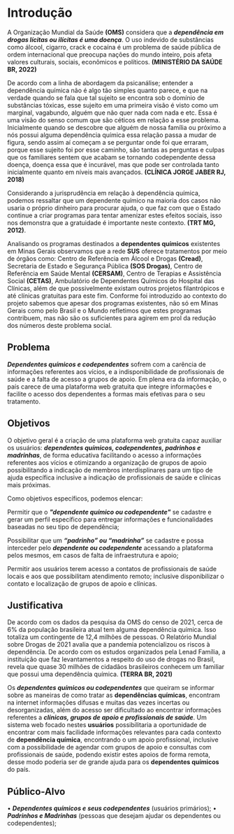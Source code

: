 # Introdução

A Organização Mundial da Saúde **(OMS)** considera que a ***dependência em drogas lícitas ou ilícitas é uma doença***. O uso indevido de substâncias como álcool, cigarro, crack e cocaína é um problema de saúde pública de ordem internacional que preocupa nações do mundo inteiro, pois afeta valores culturais, sociais, econômicos e políticos. **(MINISTÉRIO DA SAÚDE BR, 2022)** 

De acordo com a linha de abordagem da psicanálise; entender a dependência química não é algo tão simples quanto parece, e que na verdade quando se fala que tal sujeito se encontra sob o domínio de substâncias tóxicas, esse sujeito em uma primeira visão é visto como um marginal, vagabundo, alguém que não quer nada com nada e etc. Essa é uma visão do senso comum que são céticos em relação a esse problema. Inicialmente quando se descobre que alguém de nossa família ou próximo a nós possui alguma dependência química essa relação passa a mudar de figura, sendo assim aí começam a se perguntar onde foi que erraram, porque esse sujeito foi por esse caminho, são tantas as perguntas e culpas que os familiares sentem que acabam se tornando codependente dessa doença, doença essa que é incurável, mas que pode ser controlada tanto inicialmente quanto em níveis mais avançados. **(CLÍNICA JORGE JABER RJ, 2018)**  

Considerando a jurisprudência em relação à dependência química, podemos ressaltar que um dependente químico na maioria dos casos não usaria o próprio dinheiro para procurar ajuda, o que faz com que o Estado continue a criar programas para tentar amenizar estes efeitos sociais, isso nos demonstra que a gratuidade é importante neste contexto. **(TRT MG, 2012)**. 

Analisando os programas destinados a **dependentes químicos** existentes em Minas Gerais observamos que a rede **SUS** oferece tratamentos por meio de órgãos como: Centro de Referência em Álcool e Drogas **(Cread)**, Secretaria de Estado e Segurança Pública **(SOS Drogas)**, Centro de Referência em Saúde Mental **(CERSAM)**, Centro de Terapias e Assistência Social **(CETAS)**, Ambulatório de Dependentes Químicos do Hospital das Clínicas, além de que possivelmente existam outros projetos filantrópicos e até clínicas gratuitas para este fim. Conforme foi introduzido ao contexto do projeto sabemos que apesar dos programas existentes, não só em Minas Gerais como pelo Brasil e o Mundo refletimos que estes programas contribuem, mas não são os suficientes para agirem em prol da redução dos números deste problema social. 

## Problema

***Dependentes químicos e codependentes*** sofrem com a carência de informações referentes aos vícios, e a indisponibilidade de profissionais de saúde e a falta de acesso a grupos de apoio. Em plena era da informação, o país carece de uma plataforma web gratuita que integre informações e facilite o acesso dos dependentes a formas mais efetivas para o seu tratamento. 

## Objetivos

O objetivo geral é a criação de uma plataforma web gratuita capaz auxiliar os usuários: ***dependentes químicos, codependentes, padrinhos e madrinhas***, de forma educativa facilitando o acesso a informações referentes aos vícios e otimizando a organização de grupos de apoio possibilitando a indicação de membros interdisplinares para um tipo de ajuda específica inclusive a indicação de profissionais de saúde e clínicas mais próximas. 

Como objetivos específicos, podemos elencar: 

Permitir que o ***"dependente químico ou codependente"*** se cadastre e gerar um perfil específico para entregar informações e funcionalidades baseadas no seu tipo de dependência; 

Possibilitar que um ***“padrinho” ou “madrinha”*** se cadastre e possa interceder pelo ***dependente ou codependente*** acessando a plataforma pelos mesmos, em casos de falta de infraestrutura e apoio; 

Permitir aos usuários terem acesso a contatos de profissionais de saúde locais e aos que possibilitam atendimento remoto; inclusive disponibilizar o contato e localização de grupos de apoio e clínicas. 

## Justificativa

De acordo com os dados da pesquisa da OMS do censo de 2021, cerca de 6% da
população brasileira atual tem alguma dependência química. Isso totaliza um
contingente de 12,4 milhões de pessoas. O Relatório Mundial sobre Drogas de 2021
avalia que a pandemia potencializou os riscos à dependência. De acordo com os
estudos organizados pela Lenad Família, a instituição que faz levantamentos a
respeito do uso de drogas no Brasil, revela que quase 30 milhões de cidadãos
brasileiros conhecem um familiar que possui uma dependência química. **(TERRA BR,
2021)**

Os ***dependentes químicos ou codependentes*** que queiram se informar sobre as
maneiras de como tratar as **dependências químicas**, encontram na internet
informações difusas e muitas das vezes incertas ou desorganizadas, além do acesso
ser dificultado ao encontrar informações referentes a ***clínicas, grupos de apoio e profissionais
de saúde***.
Um sistema web focado nestes **usuários** possibilitaria a oportunidade de
encontrar com mais facilidade informações relevantes para cada contexto de
**dependência química**, encontrando o um apoio profissional, inclusive com a
possibilidade de agendar com grupos de apoio e consultas com profissionais de
saúde, podendo existir estes apoios de forma remota, desse modo poderia ser de
grande ajuda para os **dependentes químicos** do país.

## Público-Alvo

• ***Dependentes químicos e seus codependentes*** (usuários primários);
• ***Padrinhos e Madrinhas*** (pessoas que desejam ajudar os dependentes ou 
codependentes);
